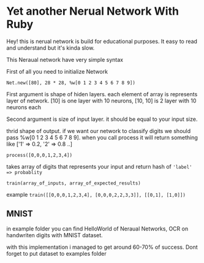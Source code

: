 # Yet another Nerual Network With Ruby

Hey! this is nerual network is build for educational purposes. It easy to read and understand but it's kinda slow.

This Neraual network have very simple syntax

First of all you need to initialize Network

```
Net.new([80], 28 * 28, %w[0 1 2 3 4 5 6 7 8 9])
```

First argument is shape of hiden layers. each element of array is represents layer of network. [10] is one layer with 10 neurons, [10, 10] is 2 layer with 10 neurons each

Second argument is size of input layer. it should be equal to your input size.

thrid shape of output. if we want our network to classify digits we should pass %w[0 1 2 3 4 5 6 7 8 9]. when you call process it will return  something like ['1' => 0.2, '2' => 0.8 ..]

```
process([0,0,0,1,2,3,4])
```
takes array of digits that represents your input
and return hash of `'label' => probablity`

```
train(array_of_inputs, array_of_expected_results)
```
example `train([[0,0,0,1,2,3,4], [0,0,0,2,2,3,3]], [[0,1], [1,0]])`


## MNIST

in example folder you can find HelloWorld of Neraual Networks, OCR on handwriten digits with MNIST dataset.

with this implementation i managed to get around 60-70% of success. Dont forget to put dataset to examples folder
